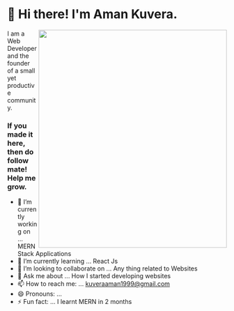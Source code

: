 <h1 align="left">👋 Hi there! I'm Aman Kuvera.</h1>
<img align="right" src="https://drive.google.com/thumbnail?id=1ftlZ-qsiSrhO4EVbUMxx7e3Y-13aJkfA" height="500" width="432">  
<p align="left">I am a Web Developer and the founder of a small yet productive community.</p>

  
  
### If you made it here, then do follow mate! Help me grow. 

- 🔭 I’m currently working on ... MERN Stack Applications
- 🌱 I’m currently learning ... React Js
- 👯 I’m looking to collaborate on ... Any thing related to Websites
- 💬 Ask me about ... How I started developing websites
- 📫 How to reach me: ... kuveraaman1999@gmail.com
- 😄 Pronouns: ... 
- ⚡ Fun fact: ... I learnt MERN in 2 months


